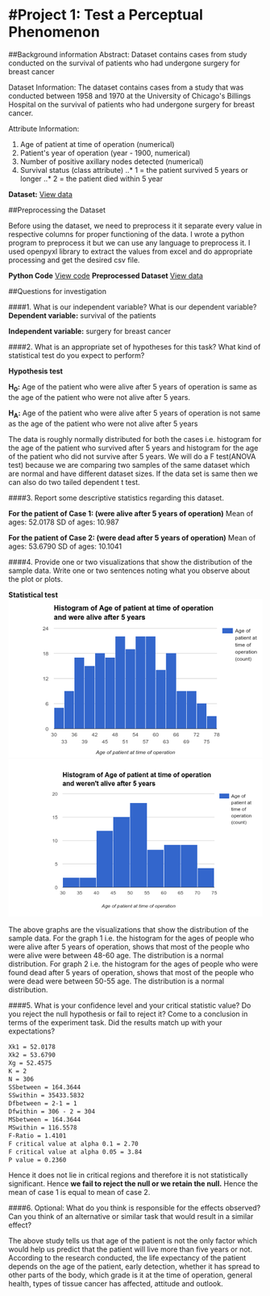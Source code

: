 # #Project 1: Test a Perceptual Phenomenon
##Background information
Abstract: Dataset contains cases from study conducted on the survival of patients who had undergone surgery for breast cancer

Dataset Information: The dataset contains cases from a study that was conducted between 1958 and 1970 at the University of Chicago's Billings Hospital on the survival of patients who had undergone surgery for breast cancer.

Attribute Information:

1. Age of patient at time of operation (numerical) 
2. Patient's year of operation (year - 1900, numerical) 
3. Number of positive axillary nodes detected (numerical) 
4. Survival status (class attribute) 
..* 1 = the patient survived 5 years or longer 
..* 2 = the patient died within 5 year

**Dataset:** [View data](Book2.xlsx)

##Preprocessing the Dataset

Before using the dataset, we need to preprocess it it separate every value in respective columns for proper functioning of the data. I wrote a python program to preprocess it but we can use any language to preprocess it. I used openpyxl library to extract the values from excel and do appropriate processing and get the desired csv file.

**Python Code** [View code](preprocess.py)
**Preprocessed Dataset** [View data](prep.csv)

##Questions for investigation

####1. What is our independent variable? What is our dependent variable?
**Dependent variable:** survival of the patients

**Independent variable:** surgery for breast cancer

####2. What is an appropriate set of hypotheses for this task? What kind of statistical test do you expect to perform?

**Hypothesis test**

**H<sub>0</sub>:** Age of the patient who were alive after 5 years of operation is same as the age of the patient who were not alive after 5 years.

**H<sub>A</sub>:** Age of the patient who were alive after 5 years of operation is not same as the age of the patient who were not alive after 5 years


The data is roughly normally distributed for both the cases i.e. histogram for the age of the patient who survived after 5 years and histogram for the age of the patient who did not survive after 5 years. We will do a F test(ANOVA test) because we are comparing two samples of the same dataset which are normal and have different dataset sizes. If the data set is same then we can also do two tailed dependent t test.

####3. Report some descriptive statistics regarding this dataset.

**For the patient of Case 1: (were alive after 5 years of operation)**
Mean of ages: 52.0178
SD of ages: 10.987

**For the patient of Case 2: (were dead after 5 years of operation)**
Mean of ages: 53.6790
SD of ages: 10.1041

####4. Provide one or two visualizations that show the distribution of the sample data. Write one or two sentences noting what you observe about the plot or plots.

**Statistical test**
![Normal probability plot for Case 1](werealive.png) ![Normal probability plot for Case2](werenotalive.png)

The above graphs are the visualizations that show the distribution of the sample data. For the graph 1 i.e. the histogram for the ages of people who were alive after 5 years of operation, shows that most of the people who were alive were between 48-60 age. The distribution is a normal distribution.
For graph 2 i.e. the histogram for the ages of people who were found dead after 5 years of operation, shows that most of the people who were dead were between 50-55 age. The distribution is a normal distribution.


####5. What is your confidence level and your critical statistic value? Do you reject the null hypothesis or fail to reject it? Come to a conclusion in terms of the experiment task. Did the results match up with your expectations?

```
Xk1 = 52.0178
Xk2 = 53.6790
Xg = 52.4575
K = 2
N = 306
SSbetween = 164.3644
SSwithin = 35433.5832
Dfbetween = 2-1 = 1
Dfwithin = 306 - 2 = 304
MSbetween = 164.3644
MSwithin = 116.5578
F-Ratio = 1.4101
F critical value at alpha 0.1 = 2.70
F critical value at alpha 0.05 = 3.84
P value = 0.2360
```

Hence it does not lie in critical regions and therefore it is not statistically significant.
Hence **we fail to reject the null or we retain the null.**
Hence the mean of case 1 is equal to mean of case 2.

####6. Optional: What do you think is responsible for the effects observed? Can you think of an alternative or similar task that would result in a similar effect?

The above study tells us that age of the patient is not the only factor which would help us predict that the patient will live more than five years or not. According to the research conducted, the life expectancy of the patient depends on the age of the patient, early detection, whether it has spread to other parts of the body, which grade is it at the time of operation, general health, types of tissue cancer has affected, attitude and outlook.




